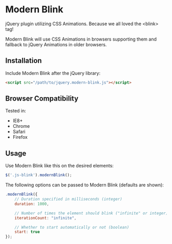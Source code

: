 # Modern Blink

jQuery plugin utilizing CSS Animations. Because we all loved the &lt;blink&gt; tag!

Modern Blink will use CSS Animations in browsers supporting them and fallback to jQuery Animations in older browsers.

## Installation

Include Modern Blink after the jQuery library:

```html
<script src="/path/to/jquery.modern-blink.js"></script>
```

## Browser Compatibility

Tested in:
* IE8+
* Chrome
* Safari
* Firefox

## Usage

Use Modern Blink like this on the desired elements:

```js
$('.js-blink').modernBlink();
```

The following options can be passed to Modern Blink (defaults are shown):

```js
.modernBlink({
	// Duration specified in milliseconds (integer)
	duration: 1000,

	// Number of times the element should blink ("infinite" or integer)
	iterationCount: "infinite",

	// Whether to start automatically or not (boolean)
	start: true
});
```